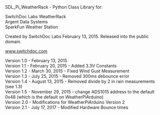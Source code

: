 SDL_Pi_WeatherRack - Python Class Library for:

 SwitchDoc Labs WeatherRack <BR>
 Argent Data Systems <BR>
 SparkFun Weather Station <BR>

Created by SwitchDoc Labs February 13, 2015. Released into the public domain.

www.switchdoc.com

Version 1.0 - February 13, 2015 <BR>
Version 1.1 - February 20, 2015 - Added 3.3V Constants <BR>
Version 1.2 - March 30, 2015 - Fixed Wind Gust Measurement  <BR>
Version 1.3 - July 25, 2015 - Removed 300ms debounce error <BR>
Version 1.4 - August 13, 2015 - Removed divide by 2 in rain measurements (see 1.3) <BR>
Version 1.5 - November 29, 2015 - change ADS1015 address to the default 0x48 (which is the default on WeatherPiArduino)  <BR>
Version 2.0 - Modifications for WeatherPiArduino Version 2 <BR>
Version 2.1 - July 17, 2017 - Modified Hardware Bounce times <BR>



